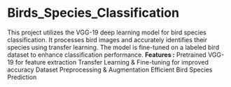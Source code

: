 # Birds_Species_Classification
This project utilizes the VGG-19 deep learning model for bird species classification. It processes bird images and accurately identifies their species using transfer learning. The model is fine-tuned on a labeled bird dataset to enhance classification performance.
**Features :**
Pretrained VGG-19 for feature extraction
Transfer Learning & Fine-tuning for improved accuracy
Dataset Preprocessing & Augmentation
Efficient Bird Species Prediction
